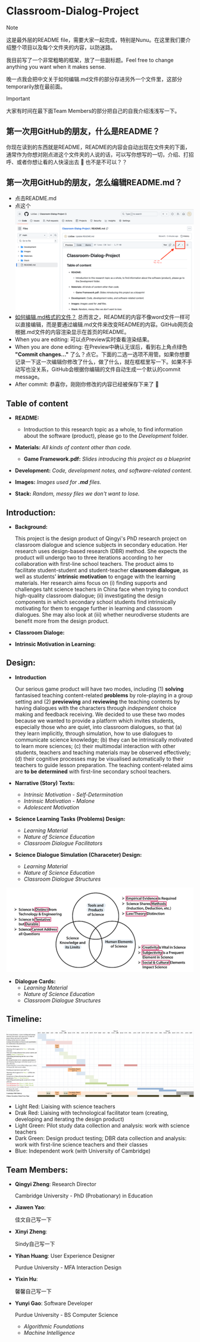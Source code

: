 # Classroom-Dialog-Project


> [!NOTE]
> 这是最外层的README file，需要大家一起完成，特别是Nunu。在这里我们要介绍整个项目以及每个文件夹的内容，以防迷路。
> 
> 我目前写了一个非常粗略的框架，放了一些副标题。Feel free to change anything you want when it makes sense.
> 
> 晚一点我会把中文关于如何编辑.md文件的部分存进另外一个文件里，这部分temporarily放在最前面。

> [!IMPORTANT]
> 大家有时间在最下面Team Members的部分把自己的自我介绍浅浅写一下。


## 第一次用GitHub的朋友，什么是README？

你现在读到的东西就是README，README的内容会自动出现在文件夹的下面，通常作为你想对刚点进这个文件夹的人说的话，可以写你想写的一切，介绍、打招呼、或者你想让看的人快滚出去 :cursing_face: 也不是不可以？？

## 第一次用GitHub的朋友，怎么编辑README.md？

* 点击README.md
* 点这个
   ![Team-Roles](Images/How-to-Edit-README.png)
* [如何编辑.md格式的文件？](https://docs.github.com/en/get-started/writing-on-github/getting-started-with-writing-and-formatting-on-github/basic-writing-and-formatting-syntax)
  总而言之，README的内容不像word文件一样可以直接编辑，而是要通过编辑.md文件来改变README的内容。GitHub网页会根据.md文件的内容渲染显示在首页的README。
* When you are editing: 可以点Preview实时查看渲染结果。
* When you are done editing: 在Preview中确认无误后，看到右上角点绿色 **"Commit changes..."** 了么？点它。下面的二选一选项不用管。如果你想要记录一下这一次编辑你修改了什么，做了什么，就在框框里写一下。如果不手动写也没关系，GitHub会根据你编辑的文件自动生成一个默认的commit message。
* After commit: 恭喜你，刚刚你修改的内容已经被保存下来了 :japanese_ogre:


## Table of content

* **README:**
  - Introduction to this research topic as a whole, to find information about the software (product), please go to the _Development_ folder.
    
* **Materials:** _All kinds of content other than code._
  - **Game Framework.pdf:** _Slides introducing this project as a blueprint_
 
* **Development:** _Code, development notes, and software-related content._

* **Images:** _Images used for **.md** files._

* **Stack:** _Random, messy files we don't want to lose._




## Introduction:

* **Background:**
  
  This project is the design product of Qingyi's PhD research project on classroom dialogue and science subjects in secondary education. Her research uses design-based research (DBR) method. She expects the product will undergo two to three iterations according to her collaboration with first-line school teachers. The product aims to facilitate student-student and student-teacher **classroom dialogue**, as well as students' **intrinsic motivation** to engage with the learning materials. Her research aims focus on (i) finding supports and challenges taht science teachers in China face when trying to conduct high-quality classroom dialogue; (ii) investigating the design components in which secondary school students find intrinsically motivating for them to engage further in learning and classroom dialogues. She may also look at (iii) whether neurodiverse students are benefit more from the design product.

* **Classroom Dialoge:**


* **Intrinsic Motivation in Learning:**








## Design:

* **Introduction**

  Our serious game product will have two modes, including (1) **solving** fantasised teaching content-related **problems** by role-playing in a group setting and (2) **previewing** and **reviewing** the teaching contents by having dialogues with the characters through *independent* choice making and feedback receiving. We decided to use these two modes because we wanted to provide a platform which invites students, especially those who are quiet, into classroom dialogues, so that (a) they learn implicitly, through simulation, how to use dialogues to communicate science knowledge; (b) they can be intrinsically motivated to learn more sciences; (c) their multimodal interaction with other students, teachers and teaching materials may be observed effectively; (d) their cognitive processes may be visualised automatically to their teachers to guide lesson preparation. The teaching content-related aims are **to be determined** with first-line secondary school teachers.


* **Narrative (Story) Texts:**   
  - *Intrinsic Motivation - Self-Determination*
  - *Intrinsic Motivation - Malone*
  - *Adolescent Motivation*

* **Science Learning Tasks (Problems) Design:**
  - *Learning Material*
  - *Nature of Science Education*
  - *Classroom Dialogue Facilitators*

* **Science Dialogue Simulation (Characeter) Design:**
  - *Learning Material*
  - *Nature of Science Education*
  - *Classroom Dialogue Structures*

![Team-Roles](Images/Theory-of-Character-Design.jpg)

* **Dialogue Cards:**
  - *Learning Material*
  - *Nature of Science Education*
  - *Classroom Dialogue Structures*









## Timeline:

![Timeline](Images/Timeline_V24_10_27.png)

- Light Red: Liaising with science teachers
- Drak Red: Liaising with technological facilitator team (creating, developing and iterating the design product)
- Light Green: Pilot study data collection and analysis: work with science teachers
- Dark Green: Design product testing; DBR data collection and analysis: work with first-line science teachers and their classes
- Blue: Independent work (with University of Cambridge)






## Team Members:

* **Qingyi Zheng**: Research Director

    Cambridge University - PhD (Probationary) in Education
  
* **Jiawen Yao**:

    佳文自己写一下

* **Xinyi Zheng**:

    Sindy自己写一下
 
* **Yihan Huang**: User Experience Designer

   Purdue University - MFA Interaction Design

* **Yixin Hu**:

    馨馨自己写一下

* **Yunyi Gao**: Software Developer
  
   Purdue University - BS Computer Science
  
     - _Algorithmic Foundations_ <br>
     - _Machine Intelligence_ <br>
